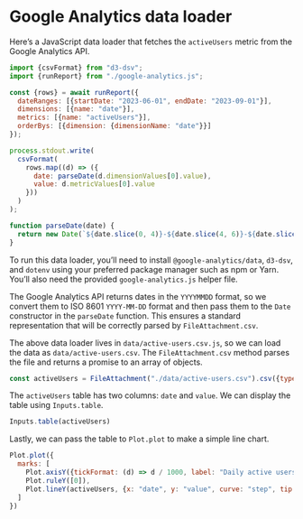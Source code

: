 # Google Analytics data loader

Here’s a JavaScript data loader that fetches the `activeUsers` metric from the Google Analytics API.

```js run=false
import {csvFormat} from "d3-dsv";
import {runReport} from "./google-analytics.js";

const {rows} = await runReport({
  dateRanges: [{startDate: "2023-06-01", endDate: "2023-09-01"}],
  dimensions: [{name: "date"}],
  metrics: [{name: "activeUsers"}],
  orderBys: [{dimension: {dimensionName: "date"}}]
});

process.stdout.write(
  csvFormat(
    rows.map((d) => ({
      date: parseDate(d.dimensionValues[0].value),
      value: d.metricValues[0].value
    }))
  )
);

function parseDate(date) {
  return new Date(`${date.slice(0, 4)}-${date.slice(4, 6)}-${date.slice(6, 8)}`);
}
```

<div class="note">

To run this data loader, you’ll need to install `@google-analytics/data`, `d3-dsv`, and
`dotenv` using your preferred package manager such as npm or Yarn. You’ll also need the provided `google-analytics.js` helper file.

</div>

The Google Analytics API returns dates in the `YYYYMMDD` format, so we convert them to ISO 8601 `YYYY-MM-DD` format and then pass them to the `Date` constructor in the `parseDate` function. This ensures a standard representation that will be correctly parsed by `FileAttachment.csv`.

The above data loader lives in `data/active-users.csv.js`, so we can load the data as `data/active-users.csv`. The `FileAttachment.csv` method parses the file and returns a promise to an array of objects.

```js echo
const activeUsers = FileAttachment("./data/active-users.csv").csv({typed: true});
```

The `activeUsers` table has two columns: `date` and `value`. We can display the table using `Inputs.table`.

```js echo
Inputs.table(activeUsers)
```

Lastly, we can pass the table to `Plot.plot` to make a simple line chart.

```js echo
Plot.plot({
  marks: [
    Plot.axisY({tickFormat: (d) => d / 1000, label: "Daily active users (thousands)"}),
    Plot.ruleY([0]),
    Plot.lineY(activeUsers, {x: "date", y: "value", curve: "step", tip: true})
  ]
})
```
